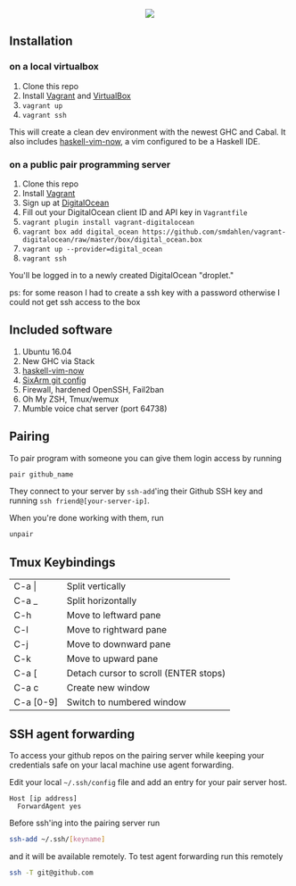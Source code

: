 <p align="center">
  <a href="https://begriffs.com/posts/2014-06-09-pair-programming-with-haskell-and.html"><img src="screencast.png" /></a>
</p>

## Installation

### on a local virtualbox

1. Clone this repo
1. Install [Vagrant](http://www.vagrantup.com/) and [VirtualBox](https://www.virtualbox.org/)
1. `vagrant up`
1. `vagrant ssh`

This will create a clean dev environment with the newest GHC and
Cabal.  It also includes
[haskell-vim-now](https://github.com/begriffs/haskell-vim-now), a
vim configured to be a Haskell IDE.

### on a public pair programming server

1. Clone this repo
1. Install [Vagrant](http://www.vagrantup.com/)
1. Sign up at [DigitalOcean](https://www.digitalocean.com/)
1. Fill out your DigitalOcean client ID and API key in `Vagrantfile`
1. `vagrant plugin install vagrant-digitalocean`
1. `vagrant box add digital_ocean https://github.com/smdahlen/vagrant-digitalocean/raw/master/box/digital_ocean.box`
1. `vagrant up --provider=digital_ocean`
1. `vagrant ssh`

You'll be logged in to a newly created DigitalOcean "droplet."

ps: for some reason I had to create a ssh key with a password otherwise 
I could not get ssh access to the box 

## Included software

1. Ubuntu 16.04
1. New GHC via Stack
1. [haskell-vim-now](https://github.com/begriffs/haskell-vim-now)
1. [SixArm git config](https://github.com/SixArm/sixarm_git_gitconfig)
1. Firewall, hardened OpenSSH, Fail2ban
1. Oh My ZSH, Tmux/wemux
1. Mumble voice chat server (port 64738)

## Pairing

To pair program with someone you can give them login access by
running

```sh
pair github_name
```

They connect to your server by `ssh-add`'ing their Github SSH key
and running `ssh friend@[your-server-ip]`.

When you're done working with them, run

```sh
unpair
```

## Tmux Keybindings

<table>
<tbody>
  <tr>
    <td>C-a |</td><td>Split vertically</td>
  </tr>
  <tr>
    <td>C-a _</td><td>Split horizontally</td>
  </tr>
  <tr>
    <td>C-h</td><td>Move to leftward pane</td>
  </tr>
  <tr>
    <td>C-l</td><td>Move to rightward pane</td>
  </tr>
  <tr>
    <td>C-j</td><td>Move to downward pane</td>
  </tr>
  <tr>
    <td>C-k</td><td>Move to upward pane</td>
  </tr>
  <tr>
    <td>C-a [</td><td>Detach cursor to scroll (ENTER stops)</td>
  </tr>
  <tr>
    <td>C-a c</td><td>Create new window</td>
  </tr>
  <tr>
    <td>C-a [0-9]</td><td>Switch to numbered window</td>
  </tr>
</tbody>
</table>

## SSH agent forwarding

To access your github repos on the pairing server while keeping
your credentials safe on your lacal machine use agent forwarding.

Edit your local `~/.ssh/config` file and add an entry for your
pair server host.
```
Host [ip address]
  ForwardAgent yes
```

Before ssh'ing into the pairing server run
```sh
ssh-add ~/.ssh/[keyname]
```
and it will be available remotely. To test agent forwarding run
this remotely
```sh
ssh -T git@github.com
```
